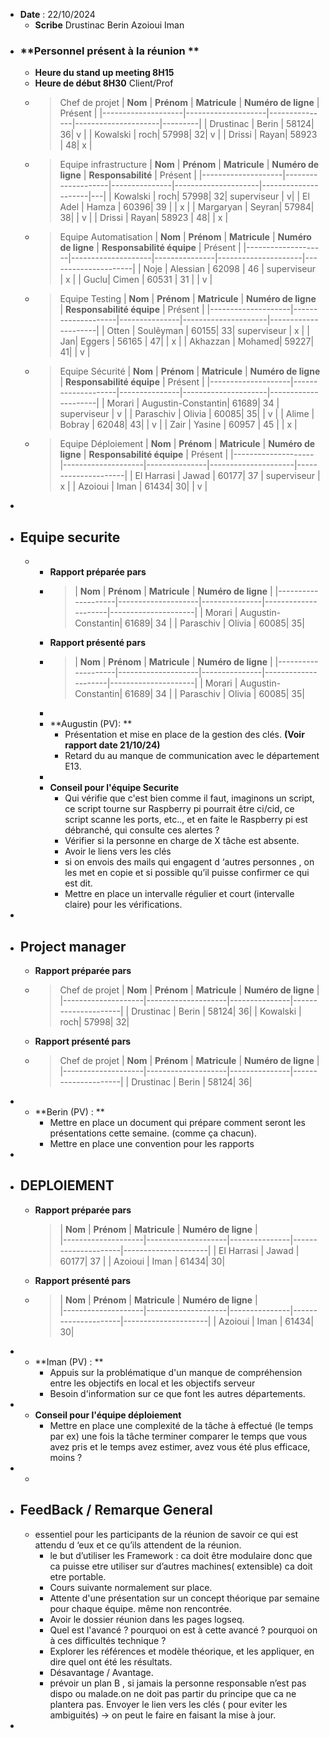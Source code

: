 - **Date** : 22/10/2024
	- **Scribe**
	  Drustinac Berin
	  Azoioui  Iman
- ### **Personnel présent à la réunion **
	- **Heure du stand up meeting 8H15**
	- **Heure de début 8H30** Client/Prof
	- > Chef de projet
	  | **Nom**            | **Prénom**         | **Matricule** | **Numéro de ligne** | Présent |
	  |--------------------|--------------------|---------------|---------------------|---------|
	  | Drustinac            | Berin | 58124| 36| v |
	  | Kowalski       | roch| 57998| 32| v |
	  | Drissi | Rayan| 58923 | 48| x |
	- > Equipe infrastructure
	  | **Nom**            | **Prénom**         | **Matricule** | **Numéro de ligne** | **Responsabilité** |  Présent |
	  |--------------------|--------------------|---------------|---------------------|---------------------|---|
	  | Kowalski       | roch| 57998| 32| superviseur | v|
	  | El Adel | Hamza | 60396| 39 |  | x |
	  | Margaryan | Seyran| 57984| 38|   | v |
	  | Drissi | Rayan| 58923 | 48|  | x |
	- > Equipe Automatisation
	  | **Nom**            | **Prénom**         | **Matricule** | **Numéro de ligne** | **Responsabilité équipe** | Présent | 
	  |--------------------|--------------------|---------------|---------------------|---------------------|
	  | Noje | Alessian | 62098 | 46 | superviseur | x |
	  | Guclu| Cimen | 60531 | 31 |  | v |
	- > Equipe Testing
	  | **Nom**            | **Prénom**         | **Matricule** | **Numéro de ligne** | **Responsabilité équipe** | Présent |
	  |--------------------|--------------------|---------------|---------------------|---------------------|
	  | Otten | Soulêyman | 60155| 33| superviseur | x |
	  | Jan| Eggers | 56165 | 47| | x |
	  | Akhazzan | Mohamed| 59227| 41| | v |
	- > Equipe Sécurité
	  | **Nom**            | **Prénom**         | **Matricule** | **Numéro de ligne** | **Responsabilité équipe** | Présent |
	  |--------------------|--------------------|---------------|---------------------|---------------------|
	  | Morari | Augustin-Constantin| 61689| 34 | superviseur | v |
	  | Paraschiv | Olivia | 60085| 35| | v |
	  | Alime | Bobray | 62048| 43| | v |
	  | Zair | Yasine | 60957 | 45 | | x |
	- > Equipe Déploiement
	  | **Nom**            | **Prénom**         | **Matricule** | **Numéro de ligne** | **Responsabilité équipe** | Présent | 
	  |--------------------|--------------------|---------------|---------------------|---------------------|
	  |  El Harrasi | Jawad | 60177| 37 | superviseur | x |
	  |  Azoioui | Iman | 61434| 30| | v |
-
- ## **Equipe securite**
	-
		- **Rapport préparée pars**
		- > | **Nom**            | **Prénom**         | **Matricule** | **Numéro de ligne** | 
		  |--------------------|--------------------|---------------|---------------------|---------------------|
		  | Morari | Augustin-Constantin| 61689| 34 | 
		  | Paraschiv | Olivia | 60085| 35|
		- **Rapport présenté pars**
		- > | **Nom**            | **Prénom**         | **Matricule** | **Numéro de ligne** | 
		  |--------------------|--------------------|---------------|---------------------|---------------------|
		  | Morari | Augustin-Constantin| 61689| 34 | 
		  | Paraschiv | Olivia | 60085| 35|
		-
		- **Augustin  (PV): **
			- Présentation et mise en place de la gestion des clés. **(Voir rapport date 21/10/24)**
			- Retard du au manque de communication avec le département E13.
		-
		- **Conseil pour l'équipe Securite**
			- Qui vérifie que c'est bien comme il faut, imaginons un script, ce script tourne sur Raspberry pi pourrait être ci/cid, ce script scanne les ports, etc.., et en faite le Raspberry pi est débranché, qui consulte ces alertes ?
			- Vérifier si la personne en charge de X tâche est absente.
			- Avoir le liens vers les clés
			- si on envois des mails qui engagent d ‘autres personnes , on les met en copie et si possible qu’il puisse confirmer ce qui est dit.
			- Mettre en place un intervalle régulier et court (intervalle claire) pour les vérifications.
-
- ## **Project manager**
	- **Rapport préparée pars**
	- > Chef de projet
	  | **Nom**            | **Prénom**         | **Matricule** | **Numéro de ligne** | 
	  |--------------------|--------------------|---------------|---------------------|
	  | Drustinac            | Berin | 58124| 36| 
	  | Kowalski       | roch| 57998| 32|
	- **Rapport présenté pars**
	- > Chef de projet
	  | **Nom**            | **Prénom**         | **Matricule** | **Numéro de ligne** | 
	  |--------------------|--------------------|---------------|---------------------|
	  | Drustinac            | Berin | 58124| 36|
-
	- **Berin (PV) : **
		- Mettre en place un document qui prépare comment seront les présentations cette semaine. (comme ça chacun).
		- Mettre en place une convention pour les rapports
-
- ## **DEPLOIEMENT**
	- **Rapport préparée pars**
	  > | **Nom**            | **Prénom**         | **Matricule** | **Numéro de ligne** |  
	  |--------------------|--------------------|---------------|---------------------|---------------------|
	  |  El Harrasi | Jawad | 60177| 37 | 
	  |  Azoioui | Iman | 61434| 30|
	- **Rapport présenté pars**
	- > | **Nom**            | **Prénom**         | **Matricule** | **Numéro de ligne** |  
	  |--------------------|--------------------|---------------|---------------------|---------------------|
	  |  Azoioui | Iman | 61434| 30|
-
	- **Iman (PV) : **
		- Appuis sur la problématique d'un manque de compréhension entre les objectifs en local et les objectifs serveur
		- Besoin d'information sur ce que font les autres départements.
-
	- **Conseil pour l'équipe déploiement**
		- Mettre en place une complexité de la tâche à effectué (le temps par ex) une fois la tâche terminer comparer le temps que vous avez pris et le temps avez estimer, avez vous été plus efficace, moins ?
-
	-
- ## **FeedBack / Remarque General**
	- essentiel pour les participants de la réunion de savoir ce qui est attendu d ‘eux et ce qu’ils attendent de la réunion.
		- le but d’utiliser les Framework : ca doit être modulaire donc que ca puisse etre utiliser sur d’autres machines( extensible)
		  ca doit etre portable.
		- Cours suivante normalement sur place.
		- Attente d'une présentation sur un concept théorique par semaine pour chaque équipe. même non rencontrée.
		- Avoir le dossier réunion dans les pages logseq.
		- Quel est l'avancé ? pourquoi on est à cette avancé ? pourquoi on à ces difficultés technique ?
		- Explorer les références et modèle théorique, et les appliquer, en dire quel ont été les résultats.
		- Désavantage / Avantage.
		- prévoir un plan B , si jamais la personne responsable n’est pas dispo ou malade.on ne doit pas partir du principe que ca ne plantera pas.
		  Envoyer le lien vers les clés ( pour eviter les ambiguités) -> on peut le faire en faisant la mise à jour.
-